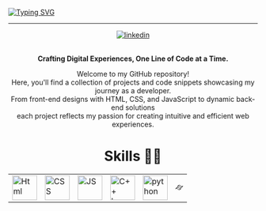<a href="https://git.io/typing-svg"><img src="https://readme-typing-svg.demolab.com?font=Lobster&size=40&pause=1000&color=F7F7F7&center=true&vCenter=true&width=900&height=90&lines=HEY+%F0%9F%91%8B%F0%9F%8F%BB;I+am+Muhmd+Samy%2C+a+web+developer+%F0%9F%91%80" alt="Typing SVG" /></a>
<HR>

<div align="center">
  <a href="https://www.linkedin.com/in/unshreif" rel="nofollow">
 <img src="https://camo.githubusercontent.com/2b91ca452712585ded21c915eefcf36ea6d69716da98590a76308ab959b61807/68747470733a2f2f696d672e736869656c64732e696f2f62616467652f6c696e6b6564696e2d3041363643323f7374796c653d666f722d7468652d6261646765266c6f676f3d6c696e6b6564696e266c6f676f436f6c6f723d7768697465" alt="linkedin" data-canonical-src="https://img.shields.io/badge/linkedin-0A66C2?style=for-the-badge&amp;logo=linkedin&amp;logoColor=white" style="max-width: 100%;">
  </a>
</div>
<br>
<div align="center">
<b><p>Crafting Digital Experiences, One Line of Code at a Time.  </p></b>
</div>

<div align="center">
  Welcome to my GitHub repository! <br> Here, you'll find a collection of projects and code snippets showcasing my journey as a developer.<br> From front-end designs with HTML, CSS, and JavaScript to dynamic back-end solutions <br> each project reflects my passion for creating intuitive and efficient web experiences.
</div>

<h1 align="center">Skills 🤝🏻</h1>
<table align="center">
  <tr>
    <td>
      <a target="_blank" rel="noopener noreferrer nofollow" href="https://raw.githubusercontent.com/bablubambal/All_logo_and_pictures/1ac69ce5fbc389725f16f989fa53c62d6e1b4883/social%20icons/html5.svg"><img src="https://raw.githubusercontent.com/bablubambal/All_logo_and_pictures/1ac69ce5fbc389725f16f989fa53c62d6e1b4883/social%20icons/html5.svg" alt="Html" height="50" width="50" style="max-width: 100%;"></a>
    </td>
    <td>
      <img src="https://raw.githubusercontent.com/bablubambal/All_logo_and_pictures/1ac69ce5fbc389725f16f989fa53c62d6e1b4883/social%20icons/css3.svg" alt="CSS" height="50" width="50" style="max-width: 100%;">
    </td>
    <td><img src="https://raw.githubusercontent.com/bablubambal/All_logo_and_pictures/1ac69ce5fbc389725f16f989fa53c62d6e1b4883/social%20icons/javascript.svg" alt="JS" height="50" width="50" style="max-width: 100%;"></td>
<td>
    <a target="_blank" rel="noopener noreferrer nofollow" href="https://raw.githubusercontent.com/bablubambal/All_logo_and_pictures/1ac69ce5fbc389725f16f989fa53c62d6e1b4883/programming%20languages/c%2B%2B.svg"><img src="https://raw.githubusercontent.com/bablubambal/All_logo_and_pictures/1ac69ce5fbc389725f16f989fa53c62d6e1b4883/programming%20languages/c%2B%2B.svg" alt="C++ language" height="50" width="50" style="max-width: 100%;"></a>
  </td>
    <td>
      <a target="_blank" rel="noopener noreferrer nofollow" href="https://raw.githubusercontent.com/bablubambal/All_logo_and_pictures/1ac69ce5fbc389725f16f989fa53c62d6e1b4883/programming%20languages/python.svg"><img src="https://raw.githubusercontent.com/bablubambal/All_logo_and_pictures/1ac69ce5fbc389725f16f989fa53c62d6e1b4883/programming%20languages/python.svg" alt="python" height="50" width="50" style="max-width: 100%;"></a>
    </td>
    <td><?xml version="1.0" ?><svg fill="none" height="15" viewBox="0 0 15 15" width="15" xmlns="http://www.w3.org/2000/svg"><path clip-rule="evenodd" d="M7.5 3C5.63333 3 4.46667 4 4 5.99999C4.7 4.99999 5.51667 4.625 6.45 4.87499C6.98252 5.01763 7.36314 5.43155 7.78443 5.88974C8.47074 6.63613 9.26506 7.49999 11 7.49999C12.8667 7.49999 14.0333 6.49999 14.5 4.5C13.8 5.49999 12.9833 5.87499 12.05 5.62499C11.5175 5.48235 11.1369 5.06844 10.7156 4.61025C10.0293 3.86386 9.23494 3 7.5 3ZM4 7.49999C2.13333 7.49999 0.966667 8.49998 0.5 10.5C1.2 9.49998 2.01667 9.12498 2.95 9.37498C3.48252 9.51762 3.86314 9.93154 4.28443 10.3897C4.97074 11.1361 5.76506 12 7.5 12C9.36667 12 10.5333 11 11 8.99998C10.3 9.99998 9.48333 10.375 8.55 10.125C8.01748 9.98234 7.63686 9.56843 7.21557 9.11023C6.52926 8.36385 5.73494 7.49999 4 7.49999Z" fill-rule="evenodd" stroke="black" stroke-linejoin="round"/></svg></td>
</table>
